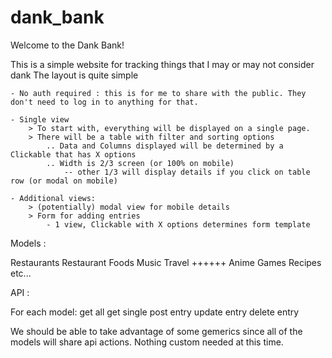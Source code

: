 # dank_bank
Welcome to the Dank Bank!

This is a simple website for tracking things that I may or may not consider dank
The layout is quite simple

    - No auth required : this is for me to share with the public. They don't need to log in to anything for that.

    - Single view
        > To start with, everything will be displayed on a single page.
        > There will be a table with filter and sorting options
            .. Data and Columns displayed will be determined by a Clickable that has X options
            .. Width is 2/3 screen (or 100% on mobile)
                -- other 1/3 will display details if you click on table row (or modal on mobile)

    - Additional views:
        > (potentially) modal view for mobile details
        > Form for adding entries
            - 1 view, Clickable with X options determines form template

Models : 

Restaurants
Restaurant Foods
Music
Travel
++++++
Anime
Games
Recipes
etc...

API : 

For each model:
    get all
    get single
    post entry
    update entry
    delete entry

We should be able to take advantage of some gemerics since all of the models will share api actions. Nothing custom needed at this time.